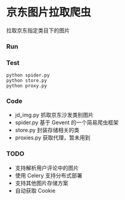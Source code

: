 京东图片拉取爬虫
=============

拉取京东指定类目下的图片

### Run

### Test

```
python spider.py
python store.py
python proxy.py
```

### Code

* jd_img.py 抓取京东沙发类别图片
* spider.py 基于 Gevent 的一个简易爬虫框架
* store.py 封装存储相关的类
* proxies.py 获取代理，暂未用到

### TODO

* 支持解析用户评论中的图片
* 使用 Celery 支持分布式部署
* 支持其他图片存储方案
* 自动获取 Cookie
